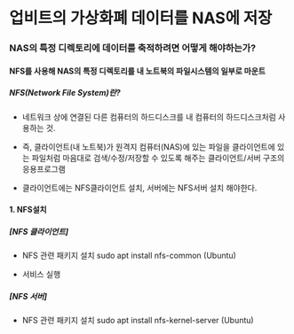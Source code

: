# 업비트의 가상화폐 데이터를 NAS에 저장

### NAS의 특정 디렉토리에 데이터를 축적하려면 어떻게 해야하는가?
#### NFS를 사용해 NAS의 특정 디렉토리를 내 노트북의 파일시스템의 일부로 마운트
##### NFS(Network File System)란? 
- 네트워크 상에 연결된 다른 컴퓨터의 하드디스크를 내 컴퓨터의 하드디스크처럼 사용하는 것.

- 즉, 클라이언트(내 노트북)가 원격지 컴퓨터(NAS)에 있는 파일을 클라이언트에 있는 파일처럼 
마음대로 검색/수정/저장할 수 있도록 해주는 클라이언트/서버 구조의 응용프로그램

- 클라이언트에는 NFS클라이언트 설치, 서버에는 NFS서버 설치 해야한다.

#### 1. NFS설치
##### [NFS 클라이언트]
- NFS 관련 패키지 설치
sudo apt install nfs-common (Ubuntu)

- 서비스 실행


##### [NFS 서버]
- NFS 관련 패키지 설치
sudo apt install nfs-kernel-server (Ubuntu)



